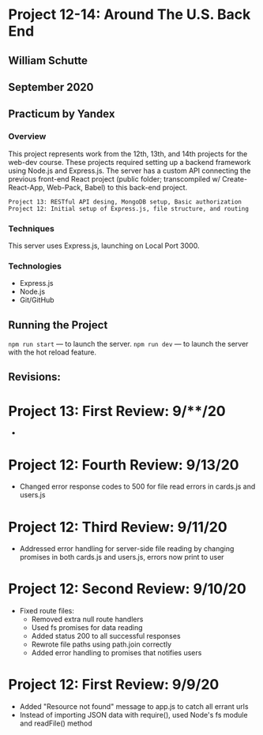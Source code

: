 # Project 12-14: Around The U.S. Back End
## William Schutte
## September 2020
Practicum by Yandex
-----

### Overview
This project represents work from the 12th, 13th, and 14th projects for the web-dev course. These projects required setting
up a backend framework using Node.js and Express.js. The server has a custom API connecting the previous front-end React 
project (public folder; transcompiled w/ Create-React-App, Web-Pack, Babel) to this back-end project.

    Project 13: RESTful API desing, MongoDB setup, Basic authorization
    Project 12: Initial setup of Express.js, file structure, and routing

### Techniques
This server uses Express.js, launching on Local Port 3000.

### Technologies
* Express.js
* Node.js
* Git/GitHub

## Running the Project
`npm run start` — to launch the server.
`npm run dev` — to launch the server with the hot reload feature.

## Revisions:

# Project 13: First Review: 9/**/20
* 

# Project 12: Fourth Review: 9/13/20
* Changed error response codes to 500 for file read errors in cards.js and users.js

# Project 12: Third Review: 9/11/20
* Addressed error handling for server-side file reading by changing promises in both cards.js and users.js, errors now print to user

# Project 12: Second Review: 9/10/20
* Fixed route files:
  * Removed extra null route handlers
  * Used fs promises for data reading
  * Added status 200 to all successful responses
  * Rewrote file paths using path.join correctly
  * Added error handling to promises that notifies users
  
# Project 12: First Review: 9/9/20
* Added "Resource not found" message to app.js to catch all errant urls
* Instead of importing JSON data with require(), used Node's fs module and readFile() method
